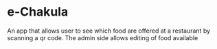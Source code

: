 # e-Chakula
An app that allows user to see which food are offered at a restaurant by scanning a qr code. The admin side allows editing of food available
